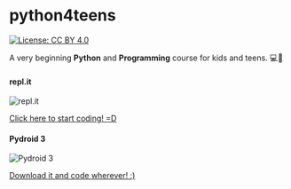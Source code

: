 # python4teens
[![License: CC BY 4.0](https://img.shields.io/badge/License-CC%20BY%204.0-lightgrey.svg)](https://creativecommons.org/licenses/by/4.0/)

A very beginning **Python** and **Programming** course for kids and teens. 💻💪

#### repl.it
![repl.it](https://repl.it/public/images/logo-small.png)

[Click here to start coding! =D](https://repl.it/@GabrielMMelo/CEDET)


#### Pydroid 3
![Pydroid 3](https://lh3.googleusercontent.com/JB_pv_k38wActQpAdUeEwJCZOvRcnyCx5fTHFKVHbedXoVq1kzE9loFJQdCy28vPIg=s180-rw)

[Download it and code wherever! :)](https://play.google.com/store/apps/details?id=ru.iiec.pydroid3&hl=pt_BR)
